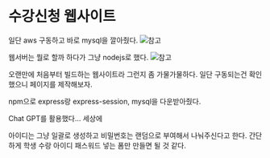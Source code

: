 # 수강신청 웹사이트

일단 aws 구동하고 바로 mysql을 깔아줬다.
![참고](https://togll.tistory.com/95)

웹서버는 뭘로 할까 하다가 그냥 nodejs로 했다.
![참고](https://velog.io/@ywoosang/Node.js-%EC%84%A4%EC%B9%98)

오랜만에 처음부터 빌드하는 웹사이트라 그런지 좀 가물가물하다.
일단 구동되는건 확인했으니 페이지를 제작해보자.

npm으로 express랑 express-session, mysql을 다운받아줬다.

Chat GPT를 활용했다... 세상에

아이디는 그냥 일괄로 생성하고 비밀번호는 랜덤으로 부여해서 나눠주신다고 한다. 간단하게 학생 수랑 아이디 패스워드 넣는 폼만 만들면 될 것 같다.
